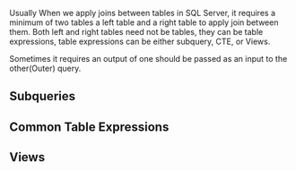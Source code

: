 Usually When we apply joins between tables in SQL Server, it requires a minimum of two tables a left table and a right table to apply join between them. Both left and right tables need not be tables, they can be table expressions, table expressions can be either subquery, CTE, or Views.

Sometimes it requires an output of one should be passed as an input to the other(Outer) query. 

## Subqueries

## Common Table Expressions

## Views
